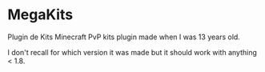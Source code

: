 # MegaKits
Plugin de Kits
Minecraft PvP kits plugin made when I was 13 years old.

I don't recall for which version it was made but it should work with anything < 1.8.
